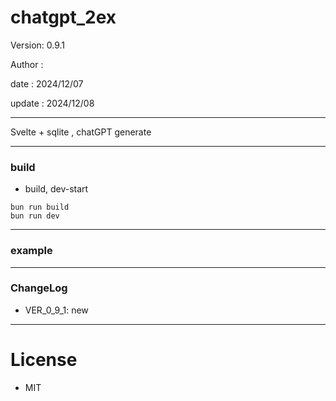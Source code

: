 ﻿# chatgpt_2ex

 Version: 0.9.1

 Author :
 
 date : 2024/12/07

 update : 2024/12/08 

***

Svelte + sqlite , chatGPT generate

***
### build

* build, dev-start

```
bun run build
bun run dev
```

***
### example

***
### ChangeLog

* VER_0_9_1: new

*** 
# License

* MIT

